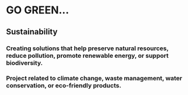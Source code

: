 # GO GREEN... 

## Sustainability 
### Creating solutions that help preserve natural resources, reduce pollution, promote renewable energy, or support biodiversity. 
### Project related to climate change, waste management, water conservation, or eco-friendly products.
